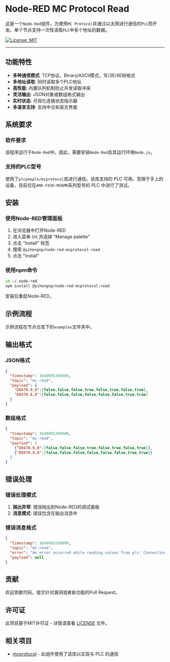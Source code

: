 # Node-RED MC Protocol Read

这是一个`Node-Red`组件，为使用`MC Protocol`并通过以太网进行通信的`PLC`而开发。单个节点支持一次性读取`PLC`中多个地址的数据。

[![License: MIT](https://img.shields.io/badge/License-MIT-yellow.svg)](https://opensource.org/licenses/MIT)

---

## 功能特性

- **多种通信模式**: TCP协议，Binary/ASCII模式，1E/3E/4E帧格式
- **多地址读取**: 同时读取多个PLC地址
- **高性能**: 内置队列机制防止并发读取冲突
- **灵活输出**: JSON对象或数组格式输出
- **实时状态**: 可视化连接状态指示器
- **多语言支持**: 支持中文和英文界面

## 系统要求

### 软件要求

该程序运行于`Node-Red`中。因此，需要安装`Node-Red`及其运行环境`Node.js`。

### 支持的PLC型号
使用了`plcpeople/mcprotocol`库进行通信。该库支持的 PLC 可用。受限于手上的设备，目前仅在`AMX-FX3U-M26MR`系列型号的 PLC 中进行了测试。

## 安装

### 使用Node-RED管理面板

1. 在浏览器中打开Node-RED
2. 进入菜单 (≡) 并选择 "Manage palette"
3. 点击 "Install" 标签
4. 搜索 `@yihengnp/node-red-mcprotocol-read`
5. 点击 "Install"

### 使用npm命令

```bash
cd ~/.node-red
npm install @yihengnp/node-red-mcprotocol-read
```

安装后重启Node-RED。

## 示例流程

示例流程在节点仓库下的`examples`文件夹中。

## 输出格式

### JSON格式

```json
{
  "timestamp": 1640995200000,
  "topic": "mc-read",
  "payload": {
    "D8470.0,8":[false,false,false,true,false,true,false,true],
    "D8470.8,8":[false,false,false,false,false,false,true,true]
  }
}
```

### 数组格式

```json
{
  "timestamp": 1640995200000,
  "topic": "mc-read",
  "payload": [
    {"D8470.0,8":[false,false,false,true,false,true,false,true]},
    {"D8470.8,8":[false,false,false,false,false,false,true,true]}
  ]
}
```

## 错误处理

### 错误处理模式

1. **抛出异常**: 错误抛出到Node-RED的调试面板
2. **消息模式**: 错误包含在输出消息中

### 错误消息格式

```json
{
  "timestamp": 1640995200000,
  "topic": "mc-read",
  "error": "An error occurred while reading values from plc: Connection timeout",
  "payload": null
}
```

## 贡献

欢迎贡献代码，提交针对漏洞或者新功能的Pull Request。

## 许可证

此项目基于MIT许可证 - 详情请查看 [LICENSE](LICENSE) 文件。

## 相关项目

- [mcprotocol](https://github.com/plcpeople/mcprotocol) - 此组件使用了该库以实现与 PLC 的通信
